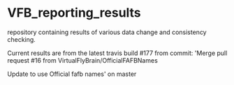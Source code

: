 # VFB_reporting_results
repository containing results of various data change and consistency checking.

 Current results are from the latest travis build #177 from commit: 'Merge pull request #16 from VirtualFlyBrain/OfficialFAFBNames

Update to use Official fafb names' on master
